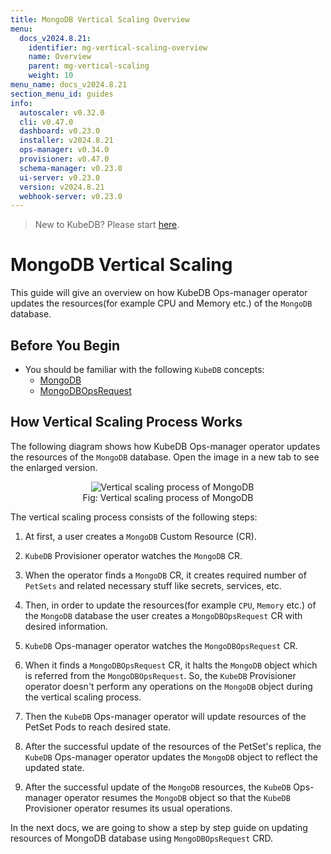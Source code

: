 ```yaml
---
title: MongoDB Vertical Scaling Overview
menu:
  docs_v2024.8.21:
    identifier: mg-vertical-scaling-overview
    name: Overview
    parent: mg-vertical-scaling
    weight: 10
menu_name: docs_v2024.8.21
section_menu_id: guides
info:
  autoscaler: v0.32.0
  cli: v0.47.0
  dashboard: v0.23.0
  installer: v2024.8.21
  ops-manager: v0.34.0
  provisioner: v0.47.0
  schema-manager: v0.23.0
  ui-server: v0.23.0
  version: v2024.8.21
  webhook-server: v0.23.0
---
```


> New to KubeDB? Please start [here](/docs/v2024.8.21/README).

# MongoDB Vertical Scaling

This guide will give an overview on how KubeDB Ops-manager operator updates the resources(for example CPU and Memory etc.) of the `MongoDB` database.

## Before You Begin

- You should be familiar with the following `KubeDB` concepts:
  - [MongoDB](/docs/v2024.8.21/guides/mongodb/concepts/mongodb)
  - [MongoDBOpsRequest](/docs/v2024.8.21/guides/mongodb/concepts/opsrequest)

## How Vertical Scaling Process Works

The following diagram shows how KubeDB Ops-manager operator updates the resources of the `MongoDB` database. Open the image in a new tab to see the enlarged version.

<figure align="center">
  <img alt="Vertical scaling process of MongoDB" src="/docs/v2024.8.21/images/day-2-operation/mongodb/mg-vertical-scaling.svg">
<figcaption align="center">Fig: Vertical scaling process of MongoDB</figcaption>
</figure>

The vertical scaling process consists of the following steps:

1. At first, a user creates a `MongoDB` Custom Resource (CR).

2. `KubeDB` Provisioner  operator watches the `MongoDB` CR.

3. When the operator finds a `MongoDB` CR, it creates required number of `PetSets` and related necessary stuff like secrets, services, etc.

4. Then, in order to update the resources(for example `CPU`, `Memory` etc.) of the `MongoDB` database the user creates a `MongoDBOpsRequest` CR with desired information.

5. `KubeDB` Ops-manager operator watches the `MongoDBOpsRequest` CR.

6. When it finds a `MongoDBOpsRequest` CR, it halts the `MongoDB` object which is referred from the `MongoDBOpsRequest`. So, the `KubeDB` Provisioner  operator doesn't perform any operations on the `MongoDB` object during the vertical scaling process.  

7. Then the `KubeDB` Ops-manager operator will update resources of the PetSet Pods to reach desired state.

8. After the successful update of the resources of the PetSet's replica, the `KubeDB` Ops-manager operator updates the `MongoDB` object to reflect the updated state.

9. After the successful update  of the `MongoDB` resources, the `KubeDB` Ops-manager operator resumes the `MongoDB` object so that the `KubeDB` Provisioner  operator resumes its usual operations.

In the next docs, we are going to show a step by step guide on updating resources of MongoDB database using `MongoDBOpsRequest` CRD.